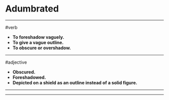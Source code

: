 # Adumbrated
---
#verb
- **To foreshadow vaguely.**
- **To give a vague outline.**
- **To obscure or overshadow.**
---
#adjective
- **Obscured.**
- **Foreshadowed.**
- **Depicted on a shield as an outline instead of a solid figure.**
---
---
